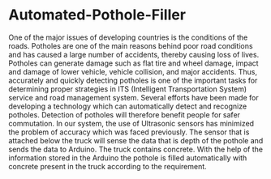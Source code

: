 # Automated-Pothole-Filler

One of the major issues of developing countries is the conditions of the roads. Potholes are one of the main reasons behind poor road conditions and has caused a large number of accidents, thereby causing loss of lives. 
Potholes can generate damage such as flat tire and wheel damage, impact and damage of lower vehicle, vehicle collision, and major accidents. 
Thus, accurately and quickly detecting potholes is one of the important tasks for determining proper strategies in ITS (Intelligent Transportation System) service and road management system. 
Several efforts have been made for developing a technology which can automatically detect and recognize potholes. Detection of potholes will therefore benefit people for safer commutation. 
In our system, the use of Ultrasonic sensors has minimized the problem of accuracy which was faced previously. 
The sensor that is attached below the truck will sense the data that is depth of the pothole and sends the data to Arduino.
The truck contains concrete. With the help of the information stored in the Arduino the pothole is filled automatically with concrete present in the truck according to the requirement.   
